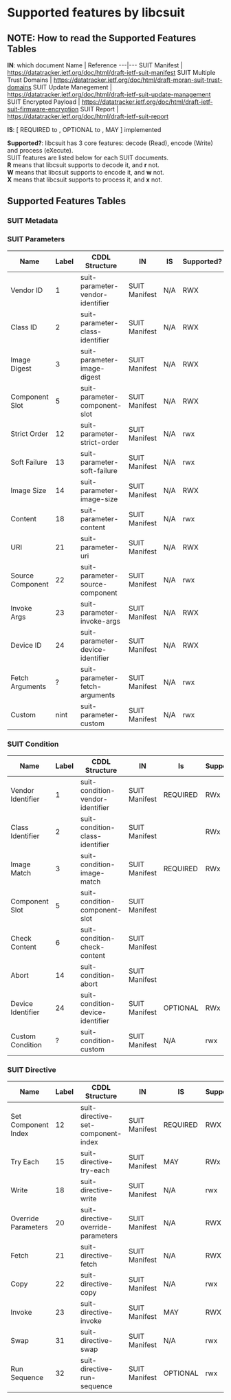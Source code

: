 # Supported features by libcsuit


## NOTE: How to read the Supported Features Tables
**IN**: which document
Name | Reference
---|---
SUIT Manifest | https://datatracker.ietf.org/doc/html/draft-ietf-suit-manifest
SUIT Multiple Trust Domains | https://datatracker.ietf.org/doc/html/draft-moran-suit-trust-domains
SUIT Update Manegement | https://datatracker.ietf.org/doc/html/draft-ietf-suit-update-management
SUIT Encrypted Payload | https://datatracker.ietf.org/doc/html/draft-ietf-suit-firmware-encryption
SUIT Report | https://datatracker.ietf.org/doc/html/draft-ietf-suit-report

**IS**: [ REQUIRED to , OPTIONAL to , MAY ] implemented

**Supported?**: libcsuit has 3 core features: decode (Read), encode (Write) and process (eXecute).  
SUIT features are listed below for each SUIT documents.  
**R** means that libcsuit supports to decode it, and **r** not.  
**W** means that libcsuit supports to encode it, and **w** not.  
**X** means that libcsuit supports to process it, and **x** not.  


## Supported Features Tables
### SUIT Metadata



### SUIT Parameters

Name | Label | CDDL Structure | IN | IS | Supported?
---|---|---|---|---|---
Vendor ID | 1 | suit-parameter-vendor-identifier | SUIT Manifest | N/A | RWX
Class ID | 2 |suit-parameter-class-identifier | SUIT Manifest | N/A | RWX
Image Digest | 3 | suit-parameter-image-digest | SUIT Manifest | N/A | RWX
Component Slot | 5 | suit-parameter-component-slot | SUIT Manifest | N/A | RWX
Strict Order | 12 | suit-parameter-strict-order | SUIT Manifest | N/A | rwx
Soft Failure | 13 | suit-parameter-soft-failure | SUIT Manifest | N/A | rwx
Image Size | 14 | suit-parameter-image-size | SUIT Manifest | N/A | RWX
Content | 18 | suit-parameter-content | SUIT Manifest | N/A | rwx
URI | 21 | suit-parameter-uri | SUIT Manifest | N/A | RWX
Source Component | 22 | suit-parameter-source-component | SUIT Manifest | N/A | rwx
Invoke Args | 23 | suit-parameter-invoke-args | SUIT Manifest | N/A | RWX
Device ID | 24 | suit-parameter-device-identifier | SUIT Manifest | N/A | RWX
Fetch Arguments | ? | suit-parameter-fetch-arguments | SUIT Manifest | N/A | rwx
Custom | nint | suit-parameter-custom | SUIT Manifest | N/A | rwx

### SUIT Condition

Name | Label | CDDL Structure | IN | Is | Supported?
---|---|---|---|---|---
Vendor Identifier | 1 | suit-condition-vendor-identifier | SUIT Manifest | REQUIRED | RWx
Class Identifier | 2 | suit-condition-class-identifier | SUIT Manifest |  | RWx
Image Match | 3 | suit-condition-image-match | SUIT Manifest | REQUIRED | RWx
Component Slot | 5 | suit-condition-component-slot | SUIT Manifest | 
Check Content | 6 | suit-condition-check-content | SUIT Manifest | 
Abort | 14 | suit-condition-abort | SUIT Manifest | 
Device Identifier | 24 | suit-condition-device-identifier | SUIT Manifest | OPTIONAL | RWx
Custom Condition | ? | suit-condition-custom | SUIT Manifest | N/A | rwx

### SUIT Directive
Name | Label | CDDL Structure | IN | IS | Supported
---|---|---|---|---|---
Set Component Index | 12 | suit-directive-set-component-index | SUIT Manifest | REQUIRED | RWX
Try Each | 15 | suit-directive-try-each | SUIT Manifest | MAY | RWx
Write | 18 | suit-directive-write | SUIT Manifest | N/A | rwx
Override Parameters | 20 | suit-directive-override-parameters | SUIT Manifest | N/A | RWX
Fetch | 21 | suit-directive-fetch | SUIT Manifest | N/A | RWX
Copy | 22 | suit-directive-copy | SUIT Manifest | N/A | rwx
Invoke | 23 | suit-directive-invoke | SUIT Manifest | MAY | RWX
Swap | 31 | suit-directive-swap | SUIT Manifest | N/A | rwx
Run Sequence | 32 | suit-directive-run-sequence | SUIT Manifest | OPTIONAL | rwx

